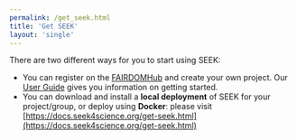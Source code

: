 ```yaml
---
permalink: /get_seek.html
title: 'Get SEEK'
layout: 'single'
---
```


There are two different ways for you to start using SEEK:

* You can register on the [FAIRDOMHub](https://fairdomhub.org) and create your own project. 
Our [User Guide](https://docs.seek4science.org/help/user-guide/index.html) gives you information on getting started.
* You can download and install a **local deployment** of SEEK for your project/group, or deploy using **Docker**: please visit [https://docs.seek4science.org/get-seek.html](https://docs.seek4science.org/get-seek.html) 
